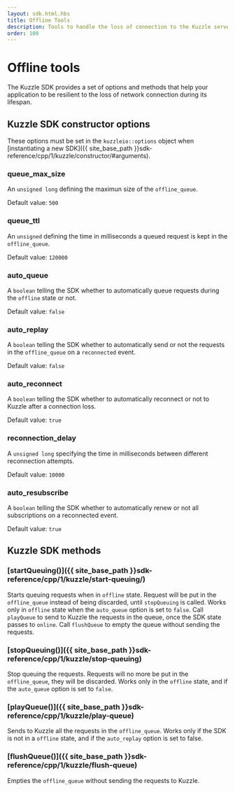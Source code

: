 ```yaml
---
layout: sdk.html.hbs
title: Offline Tools
description: Tools to handle the loss of connection to the Kuzzle server
order: 100
---
```


# Offline tools

The Kuzzle SDK provides a set of options and methods that help your application to be resilient to the loss of network connection
during its lifespan.   

## Kuzzle SDK constructor options

These options must be set in the `kuzzleio::options` object when [instantiating a new SDK]({{ site_base_path }}sdk-reference/cpp/1/kuzzle/constructor/#arguments).

### queue_max_size

An `unsigned long` defining the maximun size of the `offline_queue`.

Default value: `500`

### queue_ttl

An `unsigned` defining the time in milliseconds a queued request is kept in the `offline_queue`.

Default value: `120000`

### auto_queue

A `boolean` telling the SDK whether to automatically queue requests during the `offline` state or not.

Default value: `false`

### auto_replay

A `boolean` telling the SDK whether to automatically send or not the requests in the `offline_queue` on a
`reconnected` event.

Default value: `false`

### auto_reconnect

A `boolean` telling the SDK whether to automatically reconnect or not to Kuzzle after a connection loss.

Default value: `true`

### reconnection_delay 	

A `unsigned long` specifying the time in milliseconds between different reconnection attempts.

Default value: `10000`

### auto_resubscribe

A `boolean` telling the SDK whether to automatically renew or not all subscriptions on a reconnected event.

Default value: `true`

## Kuzzle SDK methods

### [startQueuing()]({{ site_base_path }}sdk-reference/cpp/1/kuzzle/start-queuing/)

Starts queuing requests when in `offline` state. Request will be put in the `offline_queue` instead of being discarded, until `stopQueuing` is called.
Works only in `offline` state when the `auto_queue` option is set to `false`. Call `playQueue` to send to Kuzzle the
requests in the queue, once the SDK state passes to `online`. Call `flushQueue` to empty the queue without sending the requests.

### [stopQueuing()]({{ site_base_path }}sdk-reference/cpp/1/kuzzle/stop-queuing)

Stop queuing the requests. Requests will no more be put in the `offline_queue`, they will be discarded.
Works only in the `offline` state, and if the `auto_queue` option is set to `false`.

### [playQueue()]({{ site_base_path }}sdk-reference/cpp/1/kuzzle/play-queue)

Sends to Kuzzle all the requests in the `offline_queue`. Works only if the SDK is not in a `offline` state, and if the 
`auto_replay` option is set to false.

### [flushQueue()]({{ site_base_path }}sdk-reference/cpp/1/kuzzle/flush-queue)

Empties the `offline_queue` without sending the requests to Kuzzle.

